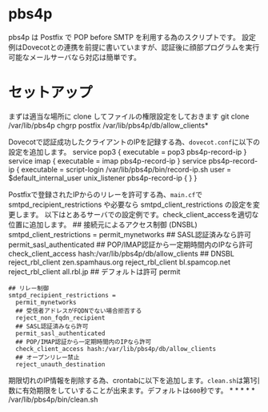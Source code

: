 pbs4p
=====

pbs4p は Postfix で POP before SMTP を利用する為のスクリプトです。
設定例はDovecotとの連携を前提に書いていますが、認証後に顔部プログラムを実行可能なメールサーバなら対応は簡単です。

# セットアップ
まずは適当な場所に clone してファイルの権限設定をしておきます
    git clone /var/lib/pbs4p
    chgrp postfix /var/lib/pbs4p/db/allow_clients*

Dovecotで認証成功したクライアントのIPを記録する為、`dovecot.conf`に以下の設定を追加します。
    service pop3 {
      executable = pop3 pbs4p-record-ip
    }
    service imap {
      executable = imap pbs4p-record-ip
    }
    service pbs4p-record-ip {
      executable = script-login /var/lib/pbs4p/bin/record-ip.sh
      user = $default_internal_user
      unix_listener pbs4p-record-ip {
      }
    }

Postfixで登録されたIPからのリレーを許可する為、`main.cf`で smtpd_recipient_restrictions や必要なら smtpd_client_restrictions の設定を変更します。
以下はとあるサーバでの設定例です。check_client_accessを適切な位置に追加します。
    ## 接続元によるアクセス制御 (DNSBL)
    smtpd_client_restrictions =
      permit_mynetworks
      ## SASL認証済みなら許可
      permit_sasl_authenticated
      ## POP/IMAP認証から一定期時間内のIPなら許可
      check_client_access hash:/var/lib/pbs4p/db/allow_clients
      ## DNSBL
      reject_rbl_client zen.spamhaus.org
      reject_rbl_client bl.spamcop.net
      reject_rbl_client all.rbl.jp
      ## デフォルトは許可
      permit

    ## リレー制御
    smtpd_recipient_restrictions =
      permit_mynetworks
      ## 受信者アドレスがFQDNでない場合拒否する
      reject_non_fqdn_recipient
      ## SASL認証済みなら許可
      permit_sasl_authenticated
      ## POP/IMAP認証から一定期時間内のIPなら許可
      check_client_access hash:/var/lib/pbs4p/db/allow_clients
      ## オープンリレー禁止
      reject_unauth_destination

期限切れのIP情報を削除する為、crontabに以下を追加します。`clean.sh`は第1引数に有効期限をしていすることが出来ます。デフォルトは`600`秒です。
    * * * * * /var/lib/pbs4p/bin/clean.sh
